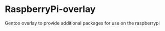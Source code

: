 RaspberryPi-overlay
====================

Gentoo overlay to provide additional packages for use on the raspberrypi
